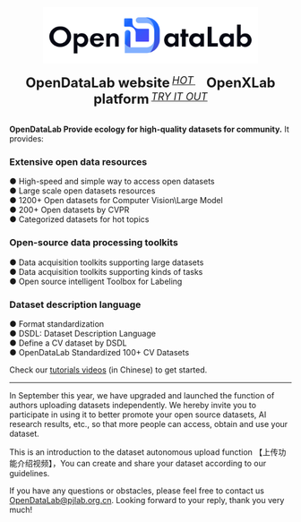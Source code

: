 <div align="center">
  <img src="顶会顶刊数据集/ECCV/img/Datalab_Logo_2230x580.png" height="100"/>
  <div>&nbsp;</div>
  <div align="center">
    <b><font size="5">OpenDataLab website</font></b>
    <sup>
      <a href="https://opendatalab.com">
        <i><font size="4">HOT</font></i>
      </a>
    </sup>
    &nbsp;&nbsp;&nbsp;&nbsp;
    <b><font size="5">OpenXLab platform</font></b>
    <sup>
      <a href="https://openxlab.org.cn/datasets?lang=en-US">
        <i><font size="4">TRY IT OUT</font></i>
      </a>
    </sup>
</div>
<div>&nbsp;</div>
</div>

**OpenDataLab Provide ecology for high-quality datasets for community.** It provides:

### Extensive open data resources
● High-speed and simple way to access open datasets  
● Large scale open datasets resources  
● 1200+ Open datasets for Computer Vision\Large Model
<br>
● 200+ Open datasets by CVPR  
● Categorized datasets for hot topics  

### Open-source data processing toolkits
● Data acquisition toolkits supporting large datasets  
● Data acquisition toolkits supporting kinds of tasks   
● Open source intelligent Toolbox for Labeling


### Dataset description language
● Format standardization  
● DSDL: Dataset Description Language  
● Define a CV dataset by DSDL  
● OpenDataLab Standardized 100+ CV Datasets  

Check our [tutorials videos](https://www.youtube.com/watch?v=LjbRt7uddyw) (in Chinese) to get started.

---

In September this year, we have upgraded and launched the function of authors uploading datasets independently. We hereby invite you to participate in using it to better promote your open source datasets, AI research results, etc., so that more people can access, obtain and use your dataset. 

This is an introduction to the dataset autonomous upload function 【上传功能介绍视频】，You can create and share your dataset according to our guidelines. 

If you have any questions or obstacles, please feel free to contact us <a href="mailto:OpenDataLab@pjlab.org.cn">OpenDataLab@pjlab.org.cn</a>. Looking forward to your reply, thank you very much!

